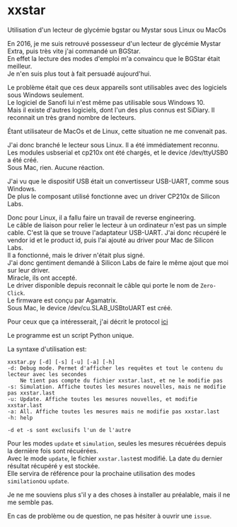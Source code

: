 # xxstar
Utilisation d'un lecteur de glycémie bgstar ou Mystar sous Linux ou MacOs  

En 2016, je me suis retrouvé possesseur d'un lecteur de glycémie Mystar Extra, puis très vite j'ai commandé un BGStar.  
En effet la lecture des modes d'emploi m'a convaincu que le BGStar était meilleur.  
Je n'en suis plus tout à fait persuadé aujourd'hui.  
  
Le problème était que ces deux appareils sont utilisables avec des logiciels sous Windows seulement.  
Le logiciel de Sanofi lui n'est même pas utilisable sous Windows 10.  
Mais il existe d'autres logiciels, dont l'un des plus connus est SiDiary. Il reconnait un très grand nombre de lecteurs.    
  
Étant utilisateur de MacOs et de Linux, cette situation ne me convenait pas.  
  
J'ai donc branché le lecteur sous Linux. Il a été immédiatement reconnu.  
Les modules usbserial et cp210x ont été chargés, et le device /dev/ttyUSB0 a été créé.  
Sous Mac, rien. Aucune réaction.  
  
J'ai vu que le dispositif USB était un convertisseur USB-UART, comme sous Windows.  
De plus le composant utilisé fonctionne avec un driver CP210x de Silicon Labs.  
  
Donc pour Linux, il a fallu faire un travail de reverse engineering.  
Le câble de liaison pour relier le lecteur à un ordinateur n'est pas un simple cable. C'est là que se trouve l'adaptateur USB-UART. J'ai donc récupéré le vendor id et le product id, puis l'ai ajouté au driver pour Mac de Silicon Labs.  
Il a fonctionné, mais le driver n'était plus signé.  
J'ai donc gentiment demandé à Silicon Labs de faire le même ajout que moi sur leur driver.  
Miracle, ils ont accepté.  
Le driver disponible depuis reconnait le câble qui porte le nom de `Zero-Click`.  
Le firmware est conçu par Agamatrix.  
Sous Mac, le device /dev/cu.SLAB_USBtoUART est créé.  
  
Pour ceux que ça intéresserait, j'ai décrit le protocol [ici](https://github.com/glucometers-tech/glucometer-protocols/blob/master/sanofi/bgstar-mystar.md)  
  
Le programme est un script Python unique.  
  
La syntaxe d'utilisation est:  

```
xxstar.py [-d] [-s] [-u] [-a] [-h]  
-d: Debug mode. Permet d'afficher les requêtes et tout le contenu du lecteur avec les secondes  
    Ne tient pas compte du fichier xxstar.last, et ne le modifie pas  
-s: Simulation. Affiche toutes les mesures nouvelles, mais ne modifie pas xxstar.last  
-u: Update. Affiche toutes les mesures nouvelles, et modifie xxstar.last  
-a: All. Affiche toutes les mesures mais ne modifie pas xxstar.last  
-h: help  
  
-d et -s sont exclusifs l'un de l'autre  
```
Pour les modes `update` et `simulation`, seules les mesures récuérées depuis la dernière fois sont récuérées.  
Avec le mode `update`, le fichier `xxstar.last`est modifié. La date du dernier résultat récupéré y est stockée.  
Elle servira de référence pour la prochaine utilisation des modes `similation`ou `update`.  

Je ne me souviens plus s'il y a des choses à installer au préalable, mais il ne me semble pas.  
  
En cas de problème ou de question, ne pas hésiter à ouvrir une `issue`.  
